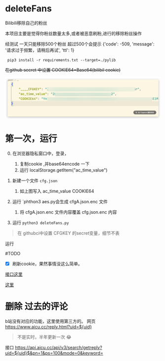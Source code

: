 # deleteFans
Bilibili移除自己的粉丝


本项目主要是觉得你粉丝数量太多,或者被恶意刷粉,进行的移除粉丝操作

经测试 一天只能移除500个粉丝 超过500个会提示 {'code': -509, 'message': '请求过于频繁，请稍后再试', 'ttl': 1}




```
 pip3 install -r requirements.txt --target=./pylib
```

~~在github secret 中设置 COOKIE64=Base64(bilibil cookie)~~

![alt text](image.png)

# 第一次，运行
0. 在浏览器隐私窗口中，登录，
   1. 复制cookie ,并base64encode 一下
   2. 运行 localStorage.getItem("ac_time_value")
1. 新建一个文件 `cfg.json`
   1.  如上图写入 ac_time_value COOKIE64
2. 运行 `phthon3 aes.py会生成 cfgA.json.enc 文件
   1. 将 cfgA.json.enc 文件内容覆盖  cfg.json.enc 内容

3. 运行 `python3 deleteFans.py`

> 在 githubci中设置 CFGKEY 的secret变量，细节不表


运行

#TODO
- [x] 刷新cookie，果然事情没这么简单。  


[接口这里](https://github.com/SocialSisterYi/bilibili-API-collect/blob/master/docs/login/cookie_refresh.md)

[这里](https://github.com/SocialSisterYi/bilibili-API-collect/issues/524)




# 删除 过去的评论

b站没有对应的功能，这里使用第三方的。
网页
https://www.aicu.cc/reply.html?uid=${uid} 
> 不是实时，半年更新一次 😂

接口 https://api.aicu.cc/api/v3/search/getreply?uid=${uid}$&pn=1&ps=100&mode=0&keyword=




